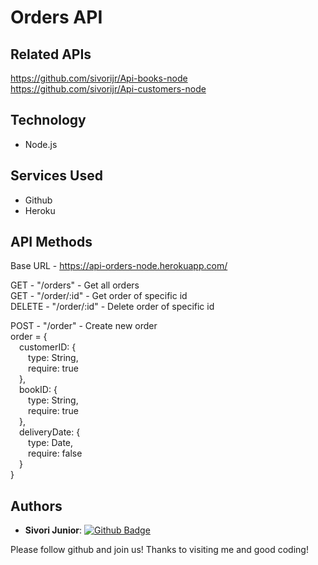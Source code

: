 # Orders API

## Related APIs
https://github.com/sivorijr/Api-books-node<br>
https://github.com/sivorijr/Api-customers-node

## Technology 
 
* Node.js
 
 
## Services Used
 
* Github
* Heroku
 

## API Methods
 
Base URL - https://api-orders-node.herokuapp.com/

GET - "/orders" - Get all orders<br>
GET - "/order/:id" - Get order of specific id<br>
DELETE - "/order/:id" - Delete order of specific id<br>

POST - "/order" - Create new order<br>
order = {<br>
&emsp;customerID: {<br>
&emsp;&emsp;type: String,<br>
&emsp;&emsp;require: true<br>
&emsp;},<br>
&emsp;bookID: {<br>
&emsp;&emsp;type: String,<br>
&emsp;&emsp;require: true<br>
&emsp;},<br>
&emsp;deliveryDate: {<br>
&emsp;&emsp;type: Date,<br>
&emsp;&emsp;require: false<br>
&emsp;}<br>
}
 
 
## Authors
 
* **Sivori Junior**: [![Github Badge](https://img.shields.io/badge/-Github-000?style=flat-square&logo=Github&logoColor=white&link=https://github.com/sivorijr)](https://github.com/sivorijr)
 
 
Please follow github and join us!
Thanks to visiting me and good coding!
